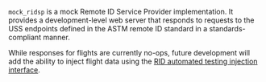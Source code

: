 `mock_ridsp` is a mock Remote ID Service Provider implementation.  It provides a
development-level web server that responds to requests to the USS endpoints
defined in the ASTM remote ID standard in a standards-compliant manner.

While responses for flights are currently no-ops, future development will add
the ability to inject flight data using the
[RID automated testing injection interface](../../interfaces/automated-testing/rid/README.md).
